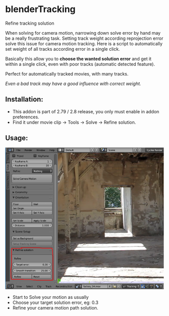 # blenderTracking
Refine tracking solution

When solving for camera motion, narrowing down solve error by hand may be a really frustrating task. 
Setting track weight according reprojection error solve this issue for camera motion tracking.
Here is a script to automatically set weight of all tracks according error in a single click.

Basically this allow you to **choose the wanted solution error** and get it within a single click,
even with poor tracks (automatic detected feature).

Perfect for automatically tracked movies, with many tracks. 

*Even a bad track may have a good influence with correct weight.*

## Installation:

* This addon is part of 2.79 / 2.8 release, you only must enable in addon preferences.
* Find it under movie clip -> Tools -> Solve -> Refine solution.

## Usage:

![Ui](https://github.com/s-leger/images/blob/master/refine.png)  

* Start to Solve your motion as usually
* Choose your target solution error, eg: 0.3 
* Refine your camera motion path solution.
